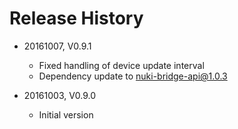 # Release History

* 20161007, V0.9.1
    * Fixed handling of device update interval
    * Dependency update to nuki-bridge-api@1.0.3
    
* 20161003, V0.9.0
    * Initial version